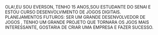 OLA!,EU SOU EVERSON, TENHO 15 ANOS,SOU ESTUDANTE DO SENAI E ESTOU CURSO DESENVOLVIMENTO DE JOGOS DIGITAIS.
PLANEJAMENTOS FUTUROS: SER UM GRANDE DESENVOLVEDOR DE JOGOS , TENHO UM GRANDE PROJETO QUE TORNARA OS JGOS MAIS INTERESSANTE, GOSTARIA DE CRIAR UMA EMPRESA E FAZER SUCESSO.
